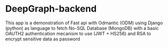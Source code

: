 # DeepGraph-backend
This app is a demonstration of Fast api with Odmantic (ODM) using Django (python) as language to fetch No-SQL Database (MongoDB)
with a basic OAUTH2 authentication mecanism to use (JWT + HS256) and RSA to encrypt sensitive data as password
